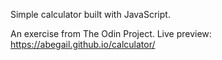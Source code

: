 Simple calculator built with JavaScript.

An exercise from The Odin Project. Live preview:
https://abegail.github.io/calculator/
